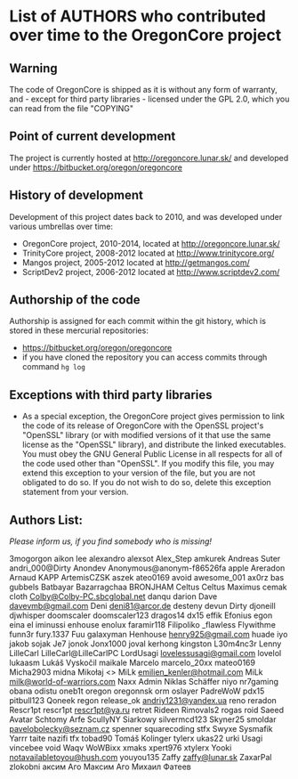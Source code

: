 # List of AUTHORS who contributed over time to the OregonCore project

## Warning
The code of OregonCore is shipped as it is without any form of warranty,
and - except for third party libraries - licensed under the GPL 2.0,
which you can read from the file "COPYING"

## Point of current development
The project is currently hosted at http://oregoncore.lunar.sk/ and developed under https://bitbucket.org/oregon/oregoncore

## History of development
Development of this project dates back to 2010, and was developed under various umbrellas over time:
* OregonCore project, 2010-2014, located at http://oregoncore.lunar.sk/
* TrinityCore project, 2008-2012 located at http://www.trinitycore.org/
* Mangos project, 2005-2012 located at http://getmangos.com/
* ScriptDev2 project, 2006-2012 located at http://www.scriptdev2.com/

## Authorship of the code
Authorship is assigned for each commit within the git history, which is stored in these mercurial repositories:
* https://bitbucket.org/oregon/oregoncore
* if you have cloned the repository you can access commits through command `hg log`

## Exceptions with third party libraries

* As a special exception, the OregonCore project
  gives permission to link the code of its release of OregonCore with the
  OpenSSL project's "OpenSSL" library (or with modified versions of it
  that use the same license as the "OpenSSL" library), and distribute
  the linked executables.  You must obey the GNU General Public License
  in all respects for all of the code used other than "OpenSSL".  If you
  modify this file, you may extend this exception to your version of the
  file, but you are not obligated to do so.  If you do not wish to do
  so, delete this exception statement from your version.

## Authors List:

*Please inform us, if you find somebody who is missing!*

 3mogorgon
 aikon lee
 alexandro
 alexsot
 Alex_Step
 amkurek
 Andreas Suter
 andri_000@Dirty
 Anondev
 Anonymous@anonym-f86526fa
 apple
 Areradon
 Arnaud KAPP
 ArtemisCZSK
 aszek
 ateo0169
 avoid
 awesome_001
 ax0rz
 bas gubbels
 Batbayar Bazarragchaa
 BRONJHAM
 Celtus
 Celtus Maximus
 cemak
 cloth
 Colby@Colby-PC.sbcglobal.net
 danqu
 darion
 Dave <davevmb@gmail.com>
 Deni <deni81@arcor.de>
 desteny
 devun
 Dirty
 djoneill
 djwhisper
 doomscaler doomscaler123
 dragos14
 dx15
 effik
 Efonius
 egon
 eina
 el iminussi
 enhouse
 enolux
 faramir118
 Filipoliko
 _flawless
 Flywithme
 funn3r
 fury.1337
 Fuu
 galaxyman
 Henhouse <henry925@gmail.com>
 huade
 iyo
 jakob sojak
 Je7
 jonok
 Jonx1000
 joval
 kerhong
 kingston
 L30m4nc3r
 Lenny
 LilleCarl
 LilleCarl@LilleCarlPC
 LordUsagi <lovelessusagi@gmail.com>
 lovelol
 lukaasm
 Lukáš Vyskočil
 maikale
 Marcelo
 marcelo_20xx
 mateo0169
 Micha2903
 midna
 Mikołaj <>
 MiLk <emilien_kenler@hotmail.com>
 MiLk <milk@world-of-warriors.com>
 Naxx Admin
 Niklas Schäffer
 niyo
 nr7gaming
 obana
 odistu
 oneb1t
 oregon
 oregonnsk
 orm
 oslayer
 PadreWoW
 pdx15
 pitbull123
 Qoneek
 regon
 release_ok <andriy1231@yandex.ua>
 reno
 reradon
 Rescr1pt
 rescr1pt
 rescr1pt@ya.ru
 retret
 Rideen
 Rimovals2
 rogas
 roid
 Saeed Avatar
 Schtomy Arfe
 ScullyNY
 Siarkowy
 silvermcd123
 Skyner25
 smoldar <pavelobolecky@seznam.cz>
 spenner
 squarecoding
 stfx
 Swyxe
 Sysmafik Yarrr
 taite nazifi
 tfx
 tobad90
 Tomáš Kolinger
 tylerx
 ukas22
 urki
 Usagi
 vincebee
 void
 Waqv
 WoWBixx
 xmaks
 xpert976
 xtylerx
 Yooki <notavailabletoyou@hush.com>
 youyou135
 Zaffy <zaffy@lunar.sk>
 ZaxarPal
 zlokobni
 аксим Аго
 Максим Аго
 Михаил Фатеев
